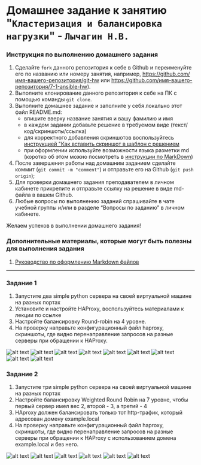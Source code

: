 # Домашнее задание к занятию "`Кластеризация и балансировка нагрузки`" - `Лычагин Н.В.`


### Инструкция по выполнению домашнего задания

   1. Сделайте `fork` данного репозитория к себе в Github и переименуйте его по названию или номеру занятия, например, https://github.com/имя-вашего-репозитория/git-hw или  https://github.com/имя-вашего-репозитория/7-1-ansible-hw).
   2. Выполните клонирование данного репозитория к себе на ПК с помощью команды `git clone`.
   3. Выполните домашнее задание и заполните у себя локально этот файл README.md:
      - впишите вверху название занятия и вашу фамилию и имя
      - в каждом задании добавьте решение в требуемом виде (текст/код/скриншоты/ссылка)
      - для корректного добавления скриншотов воспользуйтесь [инструкцией "Как вставить скриншот в шаблон с решением](https://github.com/netology-code/sys-pattern-homework/blob/main/screen-instruction.md)
      - при оформлении используйте возможности языка разметки md (коротко об этом можно посмотреть в [инструкции  по MarkDown](https://github.com/netology-code/sys-pattern-homework/blob/main/md-instruction.md))
   4. После завершения работы над домашним заданием сделайте коммит (`git commit -m "comment"`) и отправьте его на Github (`git push origin`);
   5. Для проверки домашнего задания преподавателем в личном кабинете прикрепите и отправьте ссылку на решение в виде md-файла в вашем Github.
   6. Любые вопросы по выполнению заданий спрашивайте в чате учебной группы и/или в разделе “Вопросы по заданию” в личном кабинете.
   
Желаем успехов в выполнении домашнего задания!
   
### Дополнительные материалы, которые могут быть полезны для выполнения задания

1. [Руководство по оформлению Markdown файлов](https://gist.github.com/Jekins/2bf2d0638163f1294637#Code)

---

### Задание 1

1) Запустите два simple python сервера на своей виртуальной машине на разных портах
2) Установите и настройте HAProxy, воспользуйтесь материалами к лекции по ссылке
3) Настройте балансировку Round-robin на 4 уровне.
4) На проверку направьте конфигурационный файл haproxy, скриншоты, где видно перенаправление запросов на разные серверы при обращении к HAProxy.


![alt text](https://github.com/Nikich828/10_2hw/blob/master/1.jpeg)
![alt text](https://github.com/Nikich828/10_2hw/blob/master/2.jpeg)
![alt text](https://github.com/Nikich828/10_2hw/blob/master/3.jpeg)
![alt text](https://github.com/Nikich828/10_2hw/blob/master/4.jpeg)
![alt text](https://github.com/Nikich828/10_2hw/blob/master/5.jpeg)
![alt text](https://github.com/Nikich828/10_2hw/blob/master/6.jpeg)
![alt text](https://github.com/Nikich828/10_2hw/blob/master/7.jpeg)
![alt text](https://github.com/Nikich828/10_2hw/blob/master/8.jpeg)
![alt text](https://github.com/Nikich828/10_2hw/blob/master/9.jpeg)

### Задание 2


1) Запустите три simple python сервера на своей виртуальной машине на разных портах
2) Настройте балансировку Weighted Round Robin на 7 уровне, чтобы первый сервер имел вес 2, второй - 3, а третий - 4
3) HAproxy должен балансировать только тот http-трафик, который адресован домену example.local
4) На проверку направьте конфигурационный файл haproxy, скриншоты, где видно перенаправление запросов на разные серверы при обращении к HAProxy c использованием домена example.local и без него.


![alt text](https://github.com/Nikich828/10_2hw/blob/master/10.jpeg)
![alt text](https://github.com/Nikich828/10_2hw/blob/master/11.jpeg)
![alt text](https://github.com/Nikich828/10_2hw/blob/master/12.jpeg)
![alt text](https://github.com/Nikich828/10_2hw/blob/master/13.jpeg)
![alt text](https://github.com/Nikich828/10_2hw/blob/master/14.jpeg)
![alt text](https://github.com/Nikich828/10_2hw/blob/master/15.jpeg)
